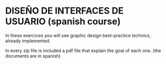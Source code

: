 # DISEÑO DE INTERFACES DE USUARIO (spanish course)
In these exercices you will see graphic design best-practice technics, already implemented.

<p>In every zip file is included a pdf file that explain the goal of each one. (the documents are in spanish)</p>
